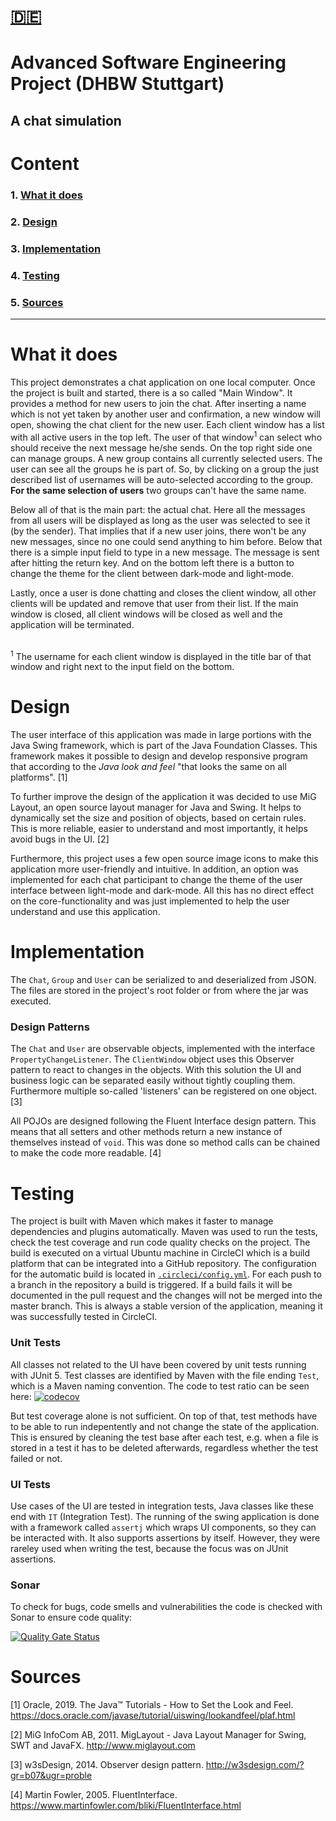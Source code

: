 # [:de:](DOCUMENTATION_de.md)

# Advanced Software Engineering Project (DHBW Stuttgart)
## A chat simulation


# Content
### 1. [What it does](#What-it-does)
### 2. [Design](#Design)
### 3. [Implementation](#Implementation)
### 4. [Testing](#Testing)
### 5. [Sources](#Sources)

-----

# What it does

This project demonstrates a chat application on one local computer. Once the project is built and started, there is a so called "Main Window". It provides a method for new users to join the chat. After inserting a name which is not yet taken by another user and confirmation, a new window will open, showing the chat client for the new user.
Each client window has a list with all active users in the top left. The user of that window<sup>1</sup> can select who should receive the next message he/she sends.
On the top right side one can manage groups. A new group contains all currently selected users. The user can see all the groups he is part of. So, by clicking on a group the just described list of usernames will be auto-selected according to the group. **For the same selection of users** two groups can't have the same name.

Below all of that is the main part: the actual chat. Here all the messages from all users will be displayed as long as the user was selected to see it (by the sender). That implies that if a new user joins, there won't be any new messages, since no one could send anything to him before.
Below that there is a simple input field to type in a new message. The message is sent after hitting the return key. 
And on the bottom left there is a button to change the theme for the client between dark-mode and light-mode. 

Lastly, once a user is done chatting and closes the client window, all other clients will be updated and remove that user from their list. If the main window is closed, all client windows will be closed as well and the application will be terminated.

<br/>
<sup>1</sup>
The username for each client window is displayed in the title bar of that window and right next to the input field on the bottom.

# Design
The user interface of this application was made in large portions with the Java Swing framework, which is part of the Java Foundation Classes. This framework makes it possible to design and develop responsive program that according to the *Java look and feel* "that looks the same on all platforms". [1]

To further improve the design of the application it was decided to use MiG Layout, an open source layout manager for Java and Swing. It helps to dynamically set the size and position of objects, based on certain rules. This is more reliable, easier to understand and most importantly, it helps avoid bugs in the UI. [2]

Furthermore, this project uses a few open source image icons to make this application more user-friendly and intuitive. In addition, an option was implemented for each chat participant to change the theme of the user interface between light-mode and dark-mode. All this has no direct effect on the core-functionality and was just implemented to help the user understand and use this application.

# Implementation
 The `Chat`, `Group` and `User` can be serialized to and deserialized from JSON. The files are stored in the project's root folder or from where the jar was executed.

### Design Patterns
 The `Chat` and `User` are observable objects, implemented with the interface `PropertyChangeListener`. The `ClientWindow` object uses this Observer pattern to react to changes in the objects. With this solution the UI and business logic can be separated easily without tightly coupling them. Furthermore multiple so-called 'listeners' can be registered on one object. [3]

All POJOs are designed following the Fluent Interface design pattern. This means that all setters and other methods return a new instance of themselves instead of `void`. This was done so method calls can be chained to make the code more readable. [4]

# Testing

The project is built with Maven which makes it faster to manage dependencies and plugins automatically. Maven was used to run the tests, check the test coverage and run code quality checks on the project. The build is executed on a virtual Ubuntu machine in CircleCI which is a build platform that can be integrated into a GitHub repository. The configuration for the automatic build is located in [`.circleci/config.yml`](.circleci/config.yml). For each push to a branch in the repository a build is triggered. If a build fails it will be documented in the pull request and the changes will not be merged into the master branch. This is always a stable version of the application, meaning it was successfully tested in CircleCI.

### Unit Tests

All classes not related to the UI have been covered by unit tests running with JUnit 5. Test classes are identified by Maven with the file ending `Test`, which is a Maven naming convention. The code to test ratio can be seen here: [![codecov](https://codecov.io/gh/ingokuba/swing-chat/branch/master/graph/badge.svg)](https://codecov.io/gh/ingokuba/swing-chat)

But test coverage alone is not sufficient. On top of that, test methods have to be able to run indepentently and not change the state of the application. This is ensured by cleaning the test base after each test, e.g. when a file is stored in a test it has to be deleted afterwards, regardless whether the test failed or not.

### UI Tests

Use cases of the UI are tested in integration tests, Java classes like these end with `IT` (Integration Test). The running of the swing application is done with a framework called `assertj` which wraps UI components, so they can be interacted with. It also supports assertions by itself. However, they were rareley used when writing the test, because the focus was on JUnit assertions.

### Sonar

To check for bugs, code smells and vulnerabilities the code is checked with Sonar to ensure code quality: 

[![Quality Gate Status](https://sonarcloud.io/api/project_badges/measure?project=ingokuba_swing-chat&metric=alert_status)](https://sonarcloud.io/dashboard?id=ingokuba_swing-chat)


# Sources
[1] Oracle, 2019. The Java™ Tutorials - How to Set the Look and Feel. https://docs.oracle.com/javase/tutorial/uiswing/lookandfeel/plaf.html

[2] MiG InfoCom AB, 2011. MigLayout - Java Layout Manager for Swing, SWT and JavaFX. http://www.miglayout.com

[3] w3sDesign, 2014. Observer design pattern. http://w3sdesign.com/?gr=b07&ugr=proble

[4] Martin Fowler, 2005. FluentInterface. https://www.martinfowler.com/bliki/FluentInterface.html
